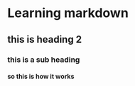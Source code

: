 # Learning markdown 
## this is heading 2 

### this is a sub heading 

#### so this is how it works
